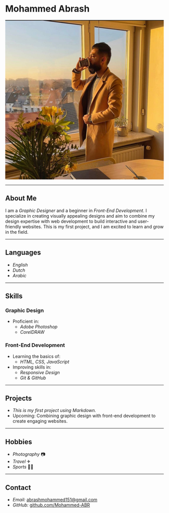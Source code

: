 # Mohammed Abrash

![Mohammed Abrash](./img/img1.jpg)

---

## About Me

I am a _Graphic Designer_ and a beginner in _Front-End Development_. I
specialize in creating visually appealing designs and aim to combine my design
expertise with web development to build interactive and user-friendly websites.
This is my first project, and I am excited to learn and grow in the field.

---

## Languages

- _English_
- _Dutch_
- _Arabic_

---

## Skills

### Graphic Design

- Proficient in:
  - _Adobe Photoshop_
  - _CorelDRAW_

### Front-End Development

- Learning the basics of:
  - _HTML, CSS, JavaScript_
- Improving skills in:
  - _Responsive Design_
  - _Git & GitHub_

---

## Projects

- _This is my first project using Markdown._
- Upcoming: Combining graphic design with front-end development to create
  engaging websites.

---

## Hobbies

- _Photography_ 📷
- _Travel_ ✈
- _Sports_ 🏋‍♂

---

## Contact

- _Email:_ abrashmohammed151@gmail.com
- _GitHub:_ [github.com/Mohammed-ABR](https://github.com/Mohammed-ABR)
